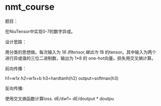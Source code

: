# nmt_course
题目：

  在NiuTensor中实现0-7的数字异或。
  
设计思路：

  用分类的思想做。每次输入为 1*6 的tensor,输出为 1*8 的tensor。其中输入为两个进行异或值的三位二进制数，输出为 1*8 的 one-hot向量。损失用交叉熵计算。
  
前向传播：

  h1=w1*x
  h2=w1*x+b
  h3=hardtanh(h2)
  output=softmax(h3)
  
反向传播:

  使用交叉熵函数计算loss.
  dE/dw1= dE/doutput * doutpu

